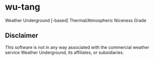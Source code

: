 # wu-tang
Weather Underground [-based] Thermal/Atmospheric Niceness Grade

## Disclaimer
This software is not in any way associated with the commercial weather service
Weather Underground, its affiliates, or subsidiaries.
